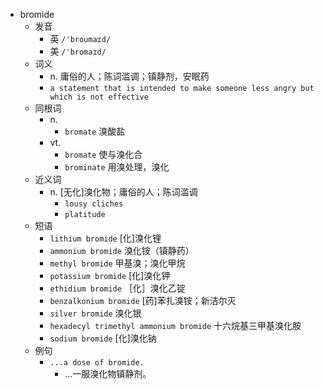 - bromide
  - 发音
    - 英 `/'broumaɪd/`
    - 美 `/'bromaɪd/`
  - 词义
    - n. 庸俗的人；陈词滥调；镇静剂，安眠药
    - `a statement that is intended to make someone less angry but which is not effective`
  - 同根词
    - n.
      - `bromate` 溴酸盐
    - vt.
      - `bromate` 使与溴化合
      - `brominate` 用溴处理，溴化
  - 近义词
    - n. [无化]溴化物；庸俗的人；陈词滥调
      - `lousy cliches`
      - `platitude`
  - 短语
    - `lithium bromide` [化]溴化锂 
    - `ammonium bromide` 溴化铵（镇静药） 
    - `methyl bromide` 甲基溴；溴化甲烷 
    - `potassium bromide` [化]溴化钾 
    - `ethidium bromide` ［化］溴化乙锭 
    - `benzalkonium bromide` [药]苯扎溴铵；新洁尔灭 
    - `silver bromide` 溴化银 
    - `hexadecyl trimethyl ammonium bromide` 十六烷基三甲基溴化胺 
    - `sodium bromide` [化]溴化钠 
  - 例句
    - `...a dose of bromide.`
      - ...一服溴化物镇静剂。

